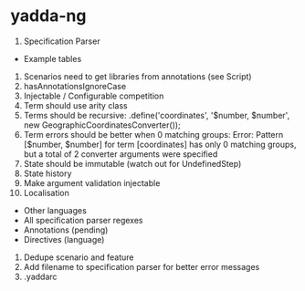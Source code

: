 # yadda-ng

1. Specification Parser
  - Example tables
1. Scenarios need to get libraries from annotations (see Script)
1. hasAnnotationsIgnoreCase
1. Injectable / Configurable competition
1. Term should use arity class
1. Terms should be recursive: .define('coordinates', '$number, $number', new GeographicCoordinatesConverter());
1. Term errors should be better when 0 matching groups: Error: Pattern [$number, $number] for term [coordinates] has only 0 matching groups, but a total of 2 converter arguments were specified
1. State should be immutable (watch out for UndefinedStep)
1. State history
1. Make argument validation injectable
1. Localisation
  - Other languages
  - All specification parser regexes
  - Annotations (pending)
  - Directives (language)
1. Dedupe scenario and feature
1. Add filename to specification parser for better error messages
1. .yaddarc
